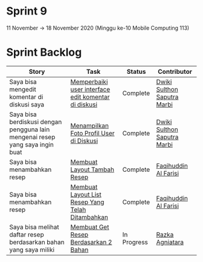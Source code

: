 # Sprint 9
11 November -> 18 November 2020 (Minggu ke-10 Mobile Computing 113)

# Sprint Backlog
Story | Task | Status| Contributor
--- | --- | --- | ---
Saya bisa mengedit komentar di diskusi saya | [Memperbaiki user interface edit komentar di diskusi](https://github.com/dwikimarbi/Mobcom/issues/38) | Complete | [Dwiki Sulthon Saputra Marbi](https://github.com/dwikimarbi)
Saya bisa berdiskusi dengan pengguna lain mengenai resep yang saya ingin buat | [Menampilkan Foto Profil User di Diskusi](https://github.com/dwikimarbi/Mobcom/issues/39) | Complete | [Dwiki Sulthon Saputra Marbi](https://github.com/dwikimarbi)
Saya bisa menambahkan resep | [Membuat Layout Tambah Resep](https://github.com/dwikimarbi/Mobcom/issues/40) | Complete | [Faqihuddin Al Farisi](https://github.com/falfisme)
Saya bisa menambahkan resep | [Membuat Layout List Resep Yang Telah Ditambahkan](https://github.com/dwikimarbi/Mobcom/issues/41) | Complete | [Faqihuddin Al Farisi](https://github.com/falfisme)
Saya bisa melihat daftar resep berdasarkan bahan yang saya miliki | [Membuat Get Resep Berdasarkan 2 Bahan](https://github.com/dwikimarbi/Mobcom/issues/37) | In Progress | [Razka Agniatara](https://github.com/Razka173)
